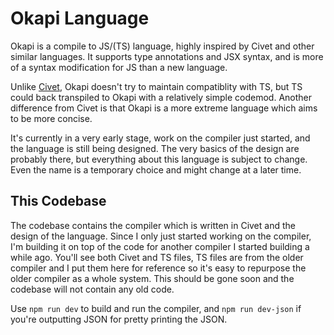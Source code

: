 # Okapi Language

Okapi is a compile to JS/(TS) language, highly inspired by Civet and other similar languages.
It supports type annotations and JSX syntax, and is more of a syntax modification for JS than a new language.

Unlike [Civet](https://github.com/DanielXMoore/Civet), Okapi doesn't try to maintain compatiblity with TS, but TS could back transpiled to Okapi with a relatively simple codemod.
Another difference from Civet is that Okapi is a more extreme language which aims to be more concise.

It's currently in a very early stage, work on the compiler just started, and the language is still being designed. The very basics of the design are probably there, but everything about this language is subject to change. Even the name is a temporary choice and might change at a later time.

## This Codebase

The codebase contains the compiler which is written in Civet and the design of the language. Since I only just started working on the compiler, I'm building it on top of the code for another compiler I started building a while ago. You'll see both Civet and TS files, TS files are from the older compiler and I put them here for reference so it's easy to repurpose the older compiler as a whole system. This should be gone soon and the codebase will not contain any old code.

Use `npm run dev` to build and run the compiler, and `npm run dev-json` if you're outputting JSON for pretty printing the JSON.
